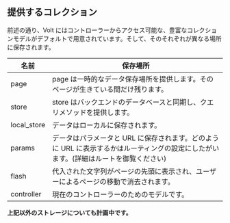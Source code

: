 ## 提供するコレクション

前述の通り、Volt にはコントローラーからアクセス可能な、豊富なコレクションモデルがデフォルトで用意されています。そして、そのそれぞれが異なる場所に保存されます。

| 名前          | 保存場所                                                                                                                           |
|---------------|------------------------------------------------------------------------------------------------------------------------------------|
| page          | page は一時的なデータ保存場所を提供します。そのページが生きている間だけ残ります。|
| store         | store はバックエンドのデータベースと同期し、クエリメソッドを提供します。|
| local_store   | データはローカルに保存されます。                                                                                         |
| params        | データはパラメータと URL に保存されます。どのように URL に表示するかはルーティングの設定にしたがいます。(詳細はルートを御覧ください) |
| flash         | 代入された文字列がページの先頭に表示され、ユーザーによるページの移動で消去されます。|
| controller    | 現在のコントローラーのためのモデルです。                                                                                           |

**上記以外のストレージについても計画中です。**

